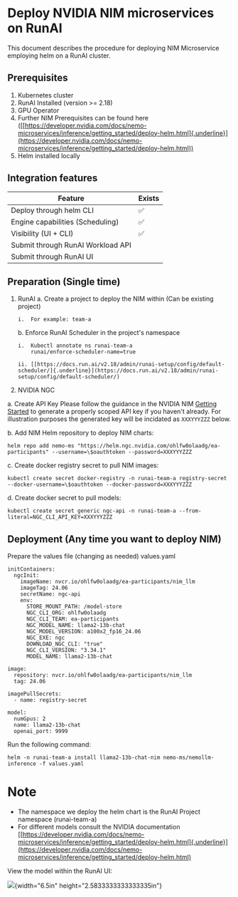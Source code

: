 # Deploy NVIDIA NIM microservices on RunAI

This document describes the procedure for deploying NIM Microservice employing helm on a RunAI cluster.

## Prerequisites
1.  Kubernetes cluster
2.  RunAI Installed (version \>= 2.18)
3.  GPU Operator
4.  Further NIM Prerequisites can be found here
    ([[https://developer.nvidia.com/docs/nemo-microservices/inference/getting_started/deploy-helm.html]{.underline}](https://developer.nvidia.com/docs/nemo-microservices/inference/getting_started/deploy-helm.html))
5.  Helm installed locally

## Integration features

| Feature                            | Exists             |
|------------------------------------|--------------------|
| Deploy through helm CLI            | :white_check_mark: | 
| Engine capabilities (Scheduling)   | :white_check_mark: |  
| Visibility (UI + CLI)              | :white_check_mark: |
| Submit through RunAI Workload API  |                    | 
| Submit through RunAI UI            |                    |   

## Preparation (Single time)

1.  RunAI
    a.  Create a project to deploy the NIM within (Can be existing
        project)

        i.  For example: team-a

    b.  Enforce RunAI Scheduler in the project's namespace

        i.  Kubectl annotate ns runai-team-a
            runai/enforce-scheduler-name=true

        ii. [[https://docs.run.ai/v2.18/admin/runai-setup/config/default-scheduler/]{.underline}](https://docs.run.ai/v2.18/admin/runai-setup/config/default-scheduler/)

2.  NVIDIA NGC

   a.  Create API Key
      Please follow the guidance in the NVIDIA NIM [Getting Started]([https://docs.nvidia.com/nim/large-language-models/latest/getting-started.html#option-2-from-ngc](https://docs.nvidia.com/nim/large-language-models/latest/getting-started.html#id1)) to generate a properly scoped API key if you haven't already.  For illustration purposes the generated key will be incidated as `XXXYYYZZZ` below.

  b.  Add NIM Helm repository to deploy NIM charts:
  
  `helm repo add nemo-ms "https://helm.ngc.nvidia.com/ohlfw0olaadg/ea-participants" --username=\$oauthtoken --password=XXXYYYZZZ`

  c.  Create docker registry secret to pull NIM images:
  
  `kubectl create secret docker-registry -n runai-team-a registry-secret --docker-username=\$oauthtoken --docker-password=XXXYYYZZZ`

  d.  Create docker secret to pull models:
  
  `kubectl create secret generic ngc-api -n runai-team-a --from-literal=NGC_CLI_API_KEY=XXXYYYZZZ`


## Deployment (Any time you want to deploy NIM)

Prepare the values file (changing as needed) values.yaml
```
initContainers:
  ngcInit:
    imageName: nvcr.io/ohlfw0olaadg/ea-participants/nim_llm
    imageTag: 24.06
    secretName: ngc-api
    env:
      STORE_MOUNT_PATH: /model-store
      NGC_CLI_ORG: ohlfw0olaadg
      NGC_CLI_TEAM: ea-participants
      NGC_MODEL_NAME: llama2-13b-chat
      NGC_MODEL_VERSION: a100x2_fp16_24.06
      NGC_EXE: ngc
      DOWNLOAD_NGC_CLI: "true"
      NGC_CLI_VERSION: "3.34.1"
      MODEL_NAME: llama2-13b-chat

image:
  repository: nvcr.io/ohlfw0olaadg/ea-participants/nim_llm
  tag: 24.06

imagePullSecrets:
  - name: registry-secret

model:
  numGpus: 2
  name: llama2-13b-chat
  openai_port: 9999
```

Run the following command:
```
helm -n runai-team-a install llama2-13b-chat-nim nemo-ms/nemollm-inference -f values.yaml
```
# Note
-   The namespace we deploy the helm chart is the RunAI Project namespace (runai-team-a)
-   For different models consult the NVIDIA documentation
    [[https://developer.nvidia.com/docs/nemo-microservices/inference/getting_started/deploy-helm.html]{.underline}](https://developer.nvidia.com/docs/nemo-microservices/inference/getting_started/deploy-helm.html)

View the model within the RunAI UI:

![](media/image1.png){width="6.5in" height="2.5833333333333335in"}
